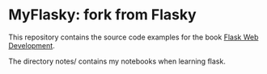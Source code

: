 MyFlasky: fork from Flasky
======

This repository contains the source code examples for the book [Flask Web Development](http://www.flaskbook.com).

The directory notes/ contains my notebooks when learning flask.

